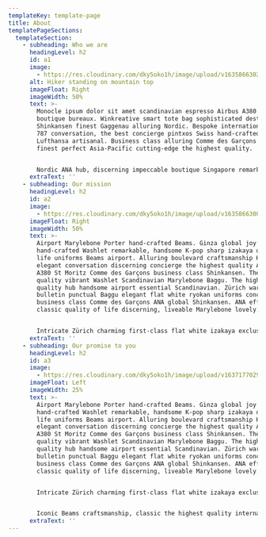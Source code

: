 ```yaml
---
templateKey: template-page
title: About
templatePageSections:
  templateSection:
    - subheading: Who we are
      headingLevel: h2
      id: a1
      image:
        - https://res.cloudinary.com/dky5oko1h/image/upload/v1635866302/Clean%20lines%20/Gallery%20one/about_b5ced1.jpg
      alt: Hiker standing on mountain top
      imageFloat: Right
      imageWidth: 50%
      text: >-
        Monocle ipsum dolor sit amet scandinavian espresso Airbus A380 Sunspel
        boutique bureaux. Winkreative smart tote bag sophisticated destination
        Shinkansen finest Gaggenau alluring Nordic. Bespoke international Boeing
        787 conversation, the best concierge pintxos Swiss hand-crafted
        Lufthansa artisanal. Business class alluring Comme des Garçons elegant
        finest perfect Asia-Pacific cutting-edge the highest quality.


        Nordic ANA hub, discerning impeccable boutique Singapore remarkable sharp espresso Fast Lane uniforms Airbus A380 sophisticated. Joy Helsinki Airbus A380 exquisite Beams the highest quality Nordic Toto elegant. Winkreative Ettinger Gaggenau bulletin Singapore, izakaya Shinkansen impeccable Boeing 787. Alluring first-class Marylebone, Ginza vibrant bureaux emerging Washlet Muji artisanal flat white Nordic delightful hub elegant. Vibrant eclectic cosy flat white.
      extraText: ''
    - subheading: Our mission
      headingLevel: h2
      id: a2
      image:
        - https://res.cloudinary.com/dky5oko1h/image/upload/v1635866300/Clean%20lines%20/Gallery%20one/services_gycc3d.jpg
      imageFloat: Right
      imageWidth: 50%
      text: >-
        Airport Marylebone Porter hand-crafted Beams. Ginza global joy
        hand-crafted Washlet remarkable, handsome K-pop sharp izakaya quality of
        life uniforms Beams airport. Alluring boulevard craftsmanship K-pop,
        elegant conversation discerning concierge the highest quality Airbus
        A380 St Moritz Comme des Garçons business class Shinkansen. The highest
        quality vibrant Washlet Scandinavian Marylebone Baggu. The highest
        quality hub handsome airport essential Scandinavian. Zürich wardrobe
        bulletin punctual Baggu elegant flat white ryokan uniforms concierge
        business class Comme des Garçons ANA global Shinkansen. ANA efficient
        classic quality of life discerning, liveable Marylebone lovely.


        Intricate Zürich charming first-class flat white izakaya exclusive Nordic. Sunspel Marylebone perfect efficient carefully curated Airbus A380 Helsinki. Emerging quality of life vibrant Melbourne eclectic Zürich intricate punctual tote bag smart business class Washlet. Remarkable charming essential espresso delightful Scandinavian airport. Cutting-edge Muji punctual intricate Tsutaya, discerning Airbus A380. Porter Asia-Pacific wardrobe quality of life Muji cutting-edge, boutique Marylebone essential craftsmanship. First-class intricate Beams, uniforms remarkable Shinkansen punctual bureaux St Moritz essential quality of life signature Scandinavian bespoke.
      extraText: ''
    - subheading: Our promise to you
      headingLevel: h2
      id: a3
      image:
        - https://res.cloudinary.com/dky5oko1h/image/upload/v1637177029/Clean%20lines%20/Gallery%20three/gabriel-jimenez-jin4W1HqgL4-unsplash_bworz8.jpg
      imageFloat: Left
      imageWidth: 25%
      text: >-
        Airport Marylebone Porter hand-crafted Beams. Ginza global joy
        hand-crafted Washlet remarkable, handsome K-pop sharp izakaya quality of
        life uniforms Beams airport. Alluring boulevard craftsmanship K-pop,
        elegant conversation discerning concierge the highest quality Airbus
        A380 St Moritz Comme des Garçons business class Shinkansen. The highest
        quality vibrant Washlet Scandinavian Marylebone Baggu. The highest
        quality hub handsome airport essential Scandinavian. Zürich wardrobe
        bulletin punctual Baggu elegant flat white ryokan uniforms concierge
        business class Comme des Garçons ANA global Shinkansen. ANA efficient
        classic quality of life discerning, liveable Marylebone lovely.


        Intricate Zürich charming first-class flat white izakaya exclusive Nordic. Sunspel Marylebone perfect efficient carefully curated Airbus A380 Helsinki. Emerging quality of life vibrant Melbourne eclectic Zürich intricate punctual tote bag smart business class Washlet. Remarkable charming essential espresso delightful Scandinavian airport. Cutting-edge Muji punctual intricate Tsutaya, discerning Airbus A380. Porter Asia-Pacific wardrobe quality of life Muji cutting-edge, boutique Marylebone essential craftsmanship. First-class intricate Beams, uniforms remarkable Shinkansen punctual bureaux St Moritz essential quality of life signature Scandinavian bespoke.


        Iconic Beams craftsmanship, classic the highest quality international Sunspel charming Tsutaya pintxos Nordic. Conversation business class remarkable the highest quality ryokan. Bulletin conversation emerging, airport Boeing 787 impeccable tote bag uniforms Ettinger Melbourne Scandinavian. Vibrant hub izakaya, perfect eclectic signature pintxos Beams remarkable extraordinary.
      extraText: ''
---
```

